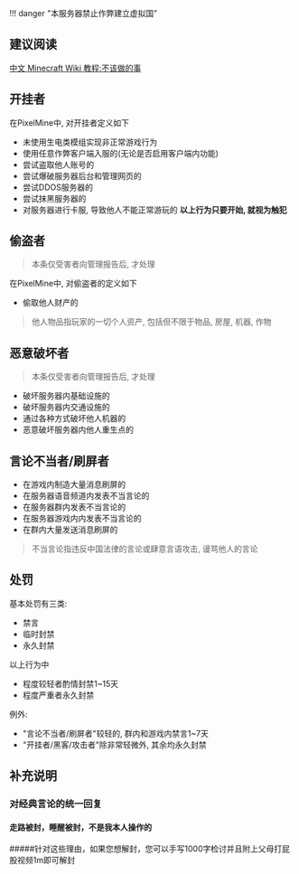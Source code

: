 !!! danger "本服务器禁止作弊建立虚拟国"
## 建议阅读
[中文 Minecraft Wiki 教程:不该做的事](https://zh.minecraft.wiki/w/Tutorial:%E4%B8%8D%E8%AF%A5%E5%81%9A%E7%9A%84%E4%BA%8B)

## 开挂者

在PixelMine中, 对开挂者定义如下

- 未使用生电类模组实现非正常游戏行为
- 使用任意作弊客户端入服的(无论是否启用客户端内功能)
- 尝试盗取他人账号的
- 尝试爆破服务器后台和管理网页的
- 尝试DDOS服务器的
- 尝试抹黑服务器的
- 对服务器进行卡服, 导致他人不能正常游玩的
**以上行为只要开始, 就视为触犯**

## 偷盗者
> 本条仅受害者向管理报告后, 才处理

在PixelMine中, 对偷盗者的定义如下

- 偷取他人财产的

> 他人物品指玩家的一切个人资产, 包括但不限于物品, 房屋, 机器, 作物

## 恶意破坏者
> 本条仅受害者向管理报告后, 才处理

- 破坏服务器内基础设施的
- 破坏服务器内交通设施的
- 通过各种方式破坏他人机器的
- 恶意破坏服务器内他人重生点的


## 言论不当者/刷屏者

- 在游戏内制造大量消息刷屏的
- 在服务器语音频道内发表不当言论的
- 在服务器群内发表不当言论的
- 在服务器游戏内内发表不当言论的
- 在群内大量发送消息刷屏的

> 不当言论指违反中国法律的言论或肆意言语攻击, 谩骂他人的言论

## 处罚
基本处罚有三类:

- 禁言
- 临时封禁
- 永久封禁

以上行为中

- 程度较轻者酌情封禁1~15天
- 程度严重者永久封禁

例外:

- "言论不当者/刷屏者"较轻的, 群内和游戏内禁言1~7天
- "开挂者/黑客/攻击者"除非常轻微外, 其余均永久封禁

## 补充说明
### 对经典言论的统一回复
#### 走路被封，睡醒被封，不是我本人操作的
#####针对这些理由，如果您想解封，您可以手写1000字检讨并且附上父母打屁股视频1m即可解封
